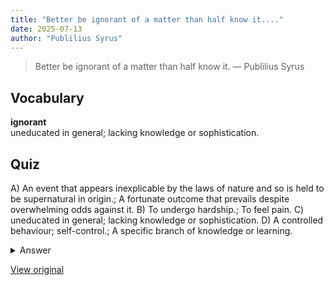```yaml
---
title: "Better be ignorant of a matter than half know it...."
date: 2025-07-13
author: "Publilius Syrus"
---
```


> Better be ignorant of a matter than half know it.
> — Publilius Syrus

## Vocabulary
**ignorant**  
uneducated in general; lacking knowledge or sophistication.

## Quiz
A) An event that appears inexplicable by the laws of nature and so is held to be supernatural in origin.; A fortunate outcome that prevails despite overwhelming odds against it.
B) To undergo hardship.; To feel pain.
C) uneducated in general; lacking knowledge or sophistication.
D) A controlled behaviour; self-control.; A specific branch of knowledge or learning.

<details>
<summary>Answer</summary>
C) uneducated in general; lacking knowledge or sophistication.
</details>

[View original](https://t.me/c/2696929880/422)
